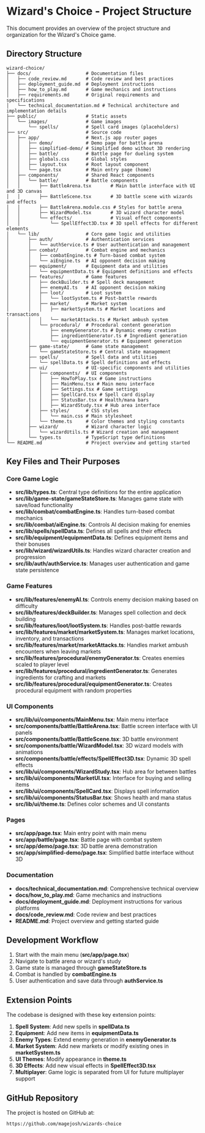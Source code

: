 # Wizard's Choice - Project Structure

This document provides an overview of the project structure and organization for the Wizard's Choice game.

## Directory Structure

```
wizard-choice/
├── docs/                    # Documentation files
│   ├── code_review.md       # Code review and best practices
│   ├── deployment_guide.md  # Deployment instructions
│   ├── how_to_play.md       # Game mechanics and instructions
│   ├── requirements.md      # Original requirements and specifications
│   └── technical_documentation.md # Technical architecture and implementation details
├── public/                  # Static assets
│   └── images/              # Game images
│       └── spells/          # Spell card images (placeholders)
├── src/                     # Source code
│   ├── app/                 # Next.js app router pages
│   │   ├── demo/            # Demo page for battle arena
│   │   ├── simplified-demo/ # Simplified demo without 3D rendering
│   │   ├── battle/          # Battle page for dueling system
│   │   ├── globals.css      # Global styles
│   │   ├── layout.tsx       # Root layout component
│   │   └── page.tsx         # Main entry page (home)
│   ├── components/          # Shared React components
│   │   └── battle/          # Battle components
│   │       ├── BattleArena.tsx       # Main battle interface with UI and 3D canvas
│   │       ├── BattleScene.tsx       # 3D battle scene with wizards and effects
│   │       ├── BattleArena.module.css # Styles for battle arena
│   │       ├── WizardModel.tsx       # 3D wizard character model
│   │       └── effects/              # Visual effect components
│   │           └── SpellEffect3D.tsx # 3D spell effects for different elements
│   └── lib/                 # Core game logic and utilities
│       ├── auth/            # Authentication services
│       │   └── authService.ts # User authentication and management
│       ├── combat/          # Combat engine and mechanics
│       │   ├── combatEngine.ts # Turn-based combat system
│       │   └── aiEngine.ts  # AI opponent decision making
│       ├── equipment/       # Equipment data and utilities
│       │   └── equipmentData.ts # Equipment definitions and effects
│       ├── features/        # Game features
│       │   ├── deckBuilder.ts # Spell deck management
│       │   ├── enemyAI.ts   # AI opponent decision making
│       │   ├── loot/        # Loot system
│       │   │   └── lootSystem.ts # Post-battle rewards
│       │   ├── market/      # Market system
│       │   │   ├── marketSystem.ts # Market locations and transactions
│       │   │   └── marketAttacks.ts # Market ambush system
│       │   └── procedural/  # Procedural content generation
│       │       ├── enemyGenerator.ts # Dynamic enemy creation
│       │       ├── ingredientGenerator.ts # Ingredient generation
│       │       └── equipmentGenerator.ts # Equipment generation
│       ├── game-state/      # Game state management
│       │   └── gameStateStore.ts # Central state management
│       ├── spells/          # Spell data and utilities
│       │   └── spellData.ts # Spell definitions and effects
│       ├── ui/              # UI-specific components and utilities
│       │   ├── components/  # UI components
│       │   │   ├── HowToPlay.tsx # Game instructions
│       │   │   ├── MainMenu.tsx # Main menu interface
│       │   │   ├── Settings.tsx # Game settings
│       │   │   ├── SpellCard.tsx # Spell card display
│       │   │   ├── StatusBar.tsx # Health/mana bars
│       │   │   ├── WizardStudy.tsx # Hub area interface
│       │   ├── styles/      # CSS styles
│       │   │   └── main.css # Main stylesheet
│       │   └── theme.ts     # Color themes and styling constants
│       ├── wizard/          # Wizard character logic
│       │   └── wizardUtils.ts # Wizard creation and management
│       └── types.ts         # TypeScript type definitions
└── README.md                # Project overview and getting started
```

## Key Files and Their Purposes

### Core Game Logic

- **src/lib/types.ts**: Central type definitions for the entire application
- **src/lib/game-state/gameStateStore.ts**: Manages game state with save/load functionality
- **src/lib/combat/combatEngine.ts**: Handles turn-based combat mechanics
- **src/lib/combat/aiEngine.ts**: Controls AI decision making for enemies
- **src/lib/spells/spellData.ts**: Defines all spells and their effects
- **src/lib/equipment/equipmentData.ts**: Defines equipment items and their bonuses
- **src/lib/wizard/wizardUtils.ts**: Handles wizard character creation and progression
- **src/lib/auth/authService.ts**: Manages user authentication and game state persistence

### Game Features

- **src/lib/features/enemyAI.ts**: Controls enemy decision making based on difficulty
- **src/lib/features/deckBuilder.ts**: Manages spell collection and deck building
- **src/lib/features/loot/lootSystem.ts**: Handles post-battle rewards
- **src/lib/features/market/marketSystem.ts**: Manages market locations, inventory, and transactions
- **src/lib/features/market/marketAttacks.ts**: Handles market ambush encounters when leaving markets
- **src/lib/features/procedural/enemyGenerator.ts**: Creates enemies scaled to player level
- **src/lib/features/procedural/ingredientGenerator.ts**: Generates ingredients for crafting and markets
- **src/lib/features/procedural/equipmentGenerator.ts**: Creates procedural equipment with random properties

### UI Components

- **src/lib/ui/components/MainMenu.tsx**: Main menu interface
- **src/components/battle/BattleArena.tsx**: Battle screen interface with UI panels
- **src/components/battle/BattleScene.tsx**: 3D battle environment
- **src/components/battle/WizardModel.tsx**: 3D wizard models with animations
- **src/components/battle/effects/SpellEffect3D.tsx**: Dynamic 3D spell effects
- **src/lib/ui/components/WizardStudy.tsx**: Hub area for between battles
- **src/lib/ui/components/MarketUI.tsx**: Interface for buying and selling items
- **src/lib/ui/components/SpellCard.tsx**: Displays spell information
- **src/lib/ui/components/StatusBar.tsx**: Shows health and mana status
- **src/lib/ui/theme.ts**: Defines color schemes and UI constants

### Pages

- **src/app/page.tsx**: Main entry point with main menu
- **src/app/battle/page.tsx**: Battle page with combat system
- **src/app/demo/page.tsx**: 3D battle arena demonstration
- **src/app/simplified-demo/page.tsx**: Simplified battle interface without 3D

### Documentation

- **docs/technical_documentation.md**: Comprehensive technical overview
- **docs/how_to_play.md**: Game mechanics and instructions
- **docs/deployment_guide.md**: Deployment instructions for various platforms
- **docs/code_review.md**: Code review and best practices
- **README.md**: Project overview and getting started guide

## Development Workflow

1. Start with the main menu (**src/app/page.tsx**)
2. Navigate to battle arena or wizard's study
3. Game state is managed through **gameStateStore.ts**
4. Combat is handled by **combatEngine.ts**
5. User authentication and save data through **authService.ts**

## Extension Points

The codebase is designed with these key extension points:

1. **Spell System**: Add new spells in **spellData.ts**
2. **Equipment**: Add new items in **equipmentData.ts**
3. **Enemy Types**: Extend enemy generation in **enemyGenerator.ts**
4. **Market System**: Add new markets or modify existing ones in **marketSystem.ts**
5. **UI Themes**: Modify appearance in **theme.ts**
6. **3D Effects**: Add new visual effects in **SpellEffect3D.tsx**
7. **Multiplayer**: Game logic is separated from UI for future multiplayer support

## GitHub Repository

The project is hosted on GitHub at:
```
https://github.com/magejosh/wizards-choice
```
